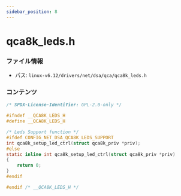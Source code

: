 ```yaml
---
sidebar_position: 8
---
```

# qca8k_leds.h

### ファイル情報

- パス: `linux-v6.12/drivers/net/dsa/qca/qca8k_leds.h`

### コンテンツ

```h
/* SPDX-License-Identifier: GPL-2.0-only */

#ifndef __QCA8K_LEDS_H
#define __QCA8K_LEDS_H

/* Leds Support function */
#ifdef CONFIG_NET_DSA_QCA8K_LEDS_SUPPORT
int qca8k_setup_led_ctrl(struct qca8k_priv *priv);
#else
static inline int qca8k_setup_led_ctrl(struct qca8k_priv *priv)
{
	return 0;
}
#endif

#endif /* __QCA8K_LEDS_H */

```
